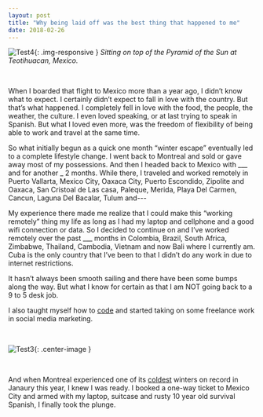 ```yaml
---
layout: post
title: "Why being laid off was the best thing that happened to me"
date: 2018-02-26
---
```

![Test4](https://imgur.com/QmVePgN){: .img-responsive }
*Sitting on top of the Pyramid of the Sun at Teotihuacan, Mexico.*

<br>

When I boarded that flight to Mexico more than a year ago, I didn’t know what to expect. I certainly didn’t expect to fall in love with the country. But that’s what happened. I completely fell in love with the food, the people, the weather, the culture. I even loved speaking, or at last trying to speak in Spanish. But what I loved even more, was the freedom of flexibility of being able to work and travel at the same time.

So what initially begun as a quick one month “winter escape” eventually led to a complete lifestyle change. I went back to Montreal and sold or gave away most of my possessions. And then I headed back to Mexico with ___ and for another _ 2 months.  While there, I traveled and worked remotely in Puerto Vallarta, Mexico City, Oaxaca City, Puerto Escondido, Zipolite and Oaxaca,  San Cristoal de Las casa, Paleque, Merida, Playa Del Carmen, Cancun, Laguna Del Bacalar, Tulum and---

My experience there made me realize that I could make this “working remotely” thing my life as long as I had my laptop and cellphone and a good wifi connection or data. So I decided to continue on and I’ve worked remotely over the past ___ months in Colombia, Brazil, South Africa, Zimbabwe, Thailand, Cambodia, Vietnam and now Bali where I currently am. Cuba is the only country that I’ve been to that I didn’t do any work in due to internet restrictions.

It hasn’t always been smooth sailing and there have been some bumps along the way. But what I know for certain as that I am NOT going back to a 9 to 5 desk job. 

I also taught myself how to [code](http://williamruz.com/blog/why-i'm-teaching-myself-to-code/) and started taking on some freelance work in social media marketing.

<br>

![Test3](https://i.imgur.com/c9PD5LL.png){: .center-image }

<br>

And when Montreal experienced one of its [coldest](http://www.cbc.ca/news/canada/montreal/winter-weather-montreal-1.4466896) winters on record in Janaury this year, I knew I was ready. I booked a one-way ticket to Mexico City and armed with my laptop, suitcase and rusty 10 year old survival Spanish, I finally took the plunge.  

